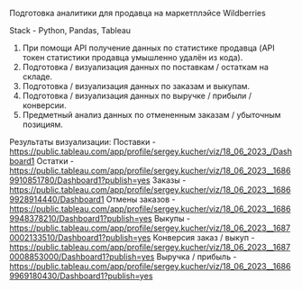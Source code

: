 Подготовка аналитики для продавца на маркетплэйсе Wildberries

Stack - Python, Pandas, Tableau

1. При помощи API получение данных по статистике продавца (API токен статистики продавца умышленно удалён из кода).
2. Подготовка / визуализация данных по поставкам / остаткам на складе.
3. Подготовка / визуализация данных по заказам и выкупам.
4. Подготовка / визуализация данных по выручке / прибыли / конверсии.
5. Предметный анализ данных по отмененным заказам / убыточным позициям.

Результаты визуализации:
Поставки - https://public.tableau.com/app/profile/sergey.kucher/viz/18_06_2023_/Dashboard1
Остатки - https://public.tableau.com/app/profile/sergey.kucher/viz/18_06_2023__16869910851780/Dashboard1?publish=yes
Заказы - https://public.tableau.com/app/profile/sergey.kucher/viz/18_06_2023__16869928914440/Dashboard1
Отмены заказов - https://public.tableau.com/app/profile/sergey.kucher/viz/18_06_2023__16869948378210/Dashboard1?publish=yes
Выкупы - https://public.tableau.com/app/profile/sergey.kucher/viz/18_06_2023__16870002133510/Dashboard1?publish=yes
Конверсия заказ / выкуп - https://public.tableau.com/app/profile/sergey.kucher/viz/18_06_2023__16870008853000/Dashboard1?publish=yes
Выручка / прибыль - https://public.tableau.com/app/profile/sergey.kucher/viz/18_06_2023__16869969180430/Dashboard1?publish=yes
